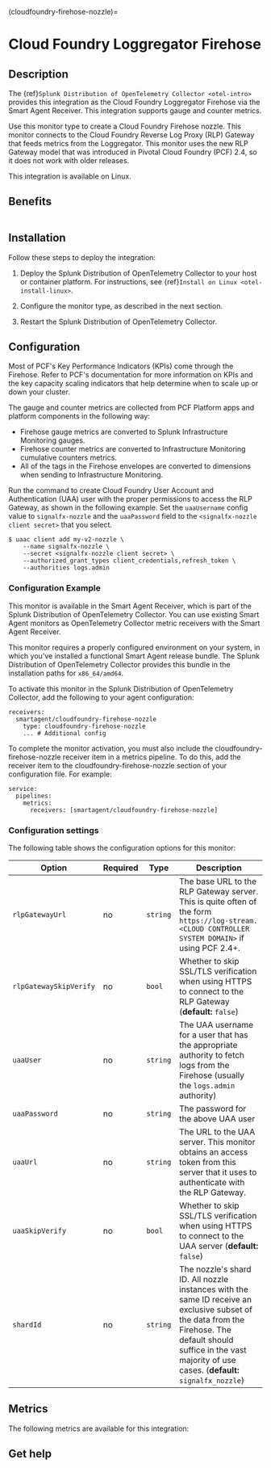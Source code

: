 (cloudfoundry-firehose-nozzle)=

# Cloud Foundry Loggregator Firehose

<meta name="description" content="Use this Splunk Observability Cloud integration for the Cloud Foundry Loggregator Firehose monitor. See benefits, install, configuration, and metrics">

## Description

The {ref}`Splunk Distribution of OpenTelemetry Collector <otel-intro>` provides this integration as the
Cloud Foundry Loggregator Firehose via the Smart Agent Receiver. This integration supports gauge and counter metrics.

Use this monitor type to create a Cloud Foundry Firehose nozzle. This monitor connects to the Cloud Foundry Reverse Log Proxy (RLP) Gateway that feeds metrics from the Loggregator. This monitor uses the new RLP Gateway model that was introduced in Pivotal Cloud Foundry (PCF) 2.4, so it does not work with older releases.


This integration is available on Linux. 


## Benefits 

```{include} /_includes/benefits.md
```

## Installation

Follow these steps to deploy the integration:

1. Deploy the Splunk Distribution of OpenTelemetry Collector to your host or container platform. For instructions, see  {ref}`Install on Linux <otel-install-linux>`.

2. Configure the monitor type, as described in the next section.

3. Restart the Splunk Distribution of OpenTelemetry Collector.

## Configuration

Most of PCF's Key Performance Indicators (KPIs) come through the Firehose. Refer to PCF's documentation for more information on KPIs and the key capacity scaling indicators that help determine when to scale up or down your cluster.

The gauge and counter metrics are collected from PCF Platform apps and platform components in the following way:

* Firehose gauge metrics are converted to Splunk Infrastructure Monitoring gauges.
* Firehose counter metrics are converted to Infrastructure Monitoring cumulative counters metrics.
* All of the tags in the Firehose envelopes are converted to dimensions when sending to Infrastructure Monitoring.

Run the command to create Cloud Foundry User Account and Authentication (UAA) user with the proper permissions to access the RLP Gateway, as shown in the following example. Set the ``uaaUsername`` config value to ``signalfx-nozzle`` and the ``uaaPassword`` field to the ``<signalfx-nozzle client secret>`` that you select.

```
$ uaac client add my-v2-nozzle \
    --name signalfx-nozzle \
    --secret <signalfx-nozzle client secret> \
    --authorized_grant_types client_credentials,refresh_token \
    --authorities logs.admin
```

### Configuration Example

This monitor is available in the Smart Agent Receiver, which is part of the Splunk Distribution of OpenTelemetry Collector. You can use existing Smart Agent monitors as OpenTelemetry Collector metric receivers with the Smart Agent Receiver.

This monitor requires a properly configured environment on your system, in which you’ve installed a functional Smart Agent release bundle. The Splunk Distribution of OpenTelemetry Collector provides this bundle in the installation paths for ``x86_64/amd64``.

To activate this monitor in the Splunk Distribution of OpenTelemetry Collector, add the following to your agent configuration:


```
receivers:
  smartagent/cloudfoundry-firehose-nozzle
    type: cloudfoundry-firehose-nozzle
    ... # Additional config
```
To complete the monitor activation, you must also include the cloudfoundry-firehose-nozzle receiver item in a metrics pipeline. To do this, add the receiver item to the cloudfoundry-firehose-nozzle section of your configuration file. For example:

```
service:
  pipelines:
    metrics:
      receivers: [smartagent/cloudfoundry-firehose-nozzle]
```


### Configuration settings

The following table shows the configuration options for this monitor:

| Option | Required | Type | Description |
| --- | --- | --- | --- |
| `rlpGatewayUrl` | no | `string` | The base URL to the RLP Gateway server. This is quite often of the form ``https://log-stream.<CLOUD CONTROLLER SYSTEM DOMAIN>`` if using PCF 2.4+. |
| `rlpGatewaySkipVerify` | no | `bool` | Whether to skip SSL/TLS verification when using HTTPS to connect to the RLP Gateway (**default:** `false`) |
| `uaaUser` | no | `string` | The UAA username for a user that has the appropriate authority to fetch logs from the Firehose (usually the `logs.admin` authority) |
| `uaaPassword` | no | `string` | The password for the above UAA user |
| `uaaUrl` | no | `string` | The URL to the UAA server. This monitor obtains an access token from this server that it uses to authenticate with the RLP Gateway. |
| `uaaSkipVerify` | no | `bool` | Whether to skip SSL/TLS verification when using HTTPS to connect to the UAA server (**default:** `false`) |
| `shardId` | no | `string` | The nozzle's shard ID.  All nozzle instances with the same ID receive an exclusive subset of the data from the Firehose. The default should suffice in the vast majority of use cases. (**default:** `signalfx_nozzle`) |


## Metrics

The following metrics are available for this integration:

<div class="metrics-yaml" url="https://raw.githubusercontent.com/signalfx/signalfx-agent/main/pkg/monitors/cloudfoundry/metadata.yaml"></div>

## Get help

```{include} /_includes/troubleshooting.md
```
